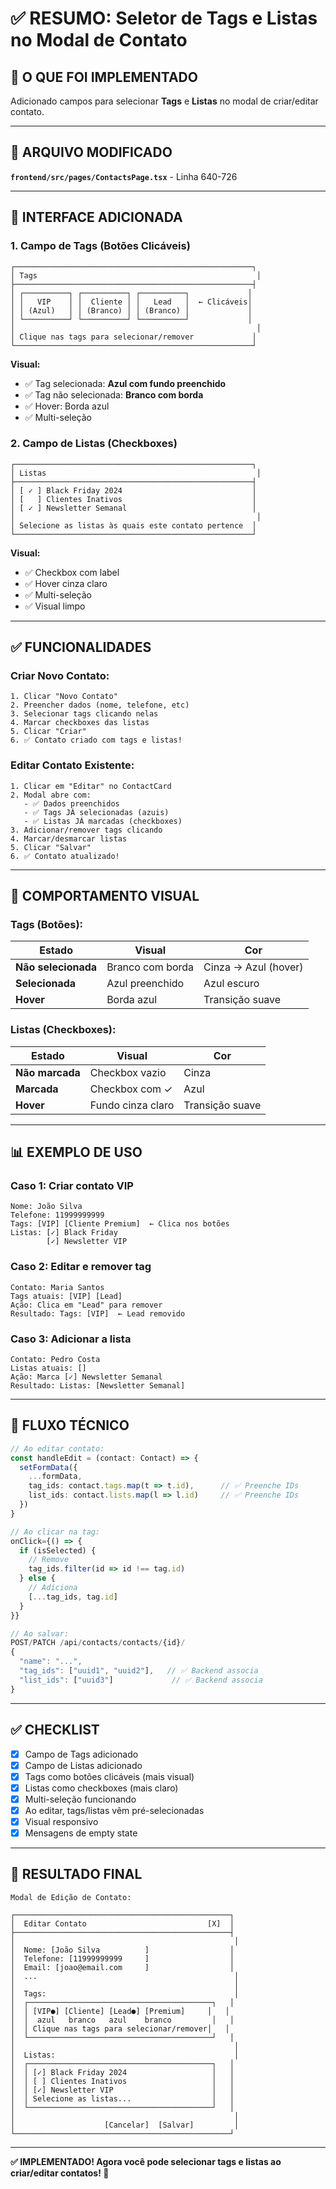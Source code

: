 # ✅ RESUMO: Seletor de Tags e Listas no Modal de Contato

## 🎯 **O QUE FOI IMPLEMENTADO**

Adicionado campos para selecionar **Tags** e **Listas** no modal de criar/editar contato.

---

## 📄 **ARQUIVO MODIFICADO**

**`frontend/src/pages/ContactsPage.tsx`** - Linha 640-726

---

## 🎨 **INTERFACE ADICIONADA**

### **1. Campo de Tags (Botões Clicáveis)**

```
┌─────────────────────────────────────────────────────┐
│ Tags                                                 │
├─────────────────────────────────────────────────────┤
│ ┌──────────┐ ┌──────────┐ ┌──────────┐             │
│ │   VIP    │ │  Cliente │ │   Lead   │  ← Clicáveis│
│ │ (Azul)   │ │ (Branco) │ │ (Branco) │             │
│ └──────────┘ └──────────┘ └──────────┘             │
│                                                      │
│ Clique nas tags para selecionar/remover             │
└─────────────────────────────────────────────────────┘
```

**Visual:**
- ✅ Tag selecionada: **Azul com fundo preenchido**
- ✅ Tag não selecionada: **Branco com borda**
- ✅ Hover: Borda azul
- ✅ Multi-seleção

### **2. Campo de Listas (Checkboxes)**

```
┌─────────────────────────────────────────────────────┐
│ Listas                                               │
├─────────────────────────────────────────────────────┤
│ [ ✓ ] Black Friday 2024                             │
│ [   ] Clientes Inativos                             │
│ [ ✓ ] Newsletter Semanal                            │
│                                                      │
│ Selecione as listas às quais este contato pertence  │
└─────────────────────────────────────────────────────┘
```

**Visual:**
- ✅ Checkbox com label
- ✅ Hover cinza claro
- ✅ Multi-seleção
- ✅ Visual limpo

---

## ✅ **FUNCIONALIDADES**

### **Criar Novo Contato:**
```
1. Clicar "Novo Contato"
2. Preencher dados (nome, telefone, etc)
3. Selecionar tags clicando nelas
4. Marcar checkboxes das listas
5. Clicar "Criar"
6. ✅ Contato criado com tags e listas!
```

### **Editar Contato Existente:**
```
1. Clicar em "Editar" no ContactCard
2. Modal abre com:
   - ✅ Dados preenchidos
   - ✅ Tags JÁ selecionadas (azuis)
   - ✅ Listas JÁ marcadas (checkboxes)
3. Adicionar/remover tags clicando
4. Marcar/desmarcar listas
5. Clicar "Salvar"
6. ✅ Contato atualizado!
```

---

## 🎨 **COMPORTAMENTO VISUAL**

### **Tags (Botões):**

| Estado | Visual | Cor |
|--------|--------|-----|
| **Não selecionada** | Branco com borda | Cinza → Azul (hover) |
| **Selecionada** | Azul preenchido | Azul escuro |
| **Hover** | Borda azul | Transição suave |

### **Listas (Checkboxes):**

| Estado | Visual | Cor |
|--------|--------|-----|
| **Não marcada** | Checkbox vazio | Cinza |
| **Marcada** | Checkbox com ✓ | Azul |
| **Hover** | Fundo cinza claro | Transição suave |

---

## 📊 **EXEMPLO DE USO**

### **Caso 1: Criar contato VIP**
```
Nome: João Silva
Telefone: 11999999999
Tags: [VIP] [Cliente Premium]  ← Clica nos botões
Listas: [✓] Black Friday
        [✓] Newsletter VIP
```

### **Caso 2: Editar e remover tag**
```
Contato: Maria Santos
Tags atuais: [VIP] [Lead]
Ação: Clica em "Lead" para remover
Resultado: Tags: [VIP]  ← Lead removido
```

### **Caso 3: Adicionar a lista**
```
Contato: Pedro Costa
Listas atuais: []
Ação: Marca [✓] Newsletter Semanal
Resultado: Listas: [Newsletter Semanal]
```

---

## 🔄 **FLUXO TÉCNICO**

```typescript
// Ao editar contato:
const handleEdit = (contact: Contact) => {
  setFormData({
    ...formData,
    tag_ids: contact.tags.map(t => t.id),      // ✅ Preenche IDs
    list_ids: contact.lists.map(l => l.id)     // ✅ Preenche IDs
  })
}

// Ao clicar na tag:
onClick={() => {
  if (isSelected) {
    // Remove
    tag_ids.filter(id => id !== tag.id)
  } else {
    // Adiciona
    [...tag_ids, tag.id]
  }
}}

// Ao salvar:
POST/PATCH /api/contacts/contacts/{id}/
{
  "name": "...",
  "tag_ids": ["uuid1", "uuid2"],   // ✅ Backend associa
  "list_ids": ["uuid3"]             // ✅ Backend associa
}
```

---

## ✅ **CHECKLIST**

- [x] Campo de Tags adicionado
- [x] Campo de Listas adicionado
- [x] Tags como botões clicáveis (mais visual)
- [x] Listas como checkboxes (mais claro)
- [x] Multi-seleção funcionando
- [x] Ao editar, tags/listas vêm pré-selecionadas
- [x] Visual responsivo
- [x] Mensagens de empty state

---

## 🎯 **RESULTADO FINAL**

```
Modal de Edição de Contato:

┌────────────────────────────────────────────────┐
│  Editar Contato                           [X]  │
├────────────────────────────────────────────────┤
│                                                 │
│  Nome: [João Silva          ]                  │
│  Telefone: [11999999999     ]                  │
│  Email: [joao@email.com     ]                  │
│  ...                                            │
│                                                 │
│  Tags:                                          │
│  ┌─────────────────────────────────────────┐   │
│  │ [VIP●] [Cliente] [Lead●] [Premium]     │   │
│  │  azul   branco   azul    branco         │   │
│  │ Clique nas tags para selecionar/remover│   │
│  └─────────────────────────────────────────┘   │
│                                                 │
│  Listas:                                        │
│  ┌─────────────────────────────────────────┐   │
│  │ [✓] Black Friday 2024                   │   │
│  │ [ ] Clientes Inativos                   │   │
│  │ [✓] Newsletter VIP                      │   │
│  │ Selecione as listas...                  │   │
│  └─────────────────────────────────────────┘   │
│                                                 │
│                    [Cancelar]  [Salvar]         │
└────────────────────────────────────────────────┘
```

---

**✅ IMPLEMENTADO! Agora você pode selecionar tags e listas ao criar/editar contatos! 🎉**



